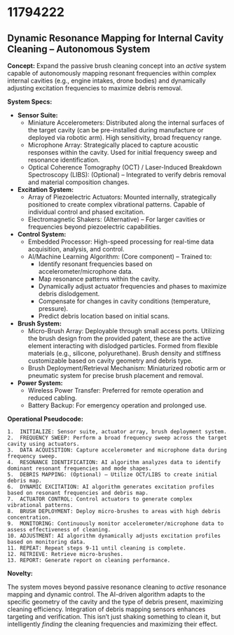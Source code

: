 # 11794222

## Dynamic Resonance Mapping for Internal Cavity Cleaning – Autonomous System

**Concept:** Expand the passive brush cleaning concept into an *active* system capable of autonomously mapping resonant frequencies within complex internal cavities (e.g., engine intakes, drone bodies) and dynamically adjusting excitation frequencies to maximize debris removal.

**System Specs:**

*   **Sensor Suite:**
    *   Miniature Accelerometers: Distributed along the internal surfaces of the target cavity (can be pre-installed during manufacture or deployed via robotic arm). High sensitivity, broad frequency range.
    *   Microphone Array:  Strategically placed to capture acoustic responses within the cavity.  Used for initial frequency sweep and resonance identification.
    *   Optical Coherence Tomography (OCT) / Laser-Induced Breakdown Spectroscopy (LIBS): (Optional) – Integrated to verify debris removal and material composition changes.
*   **Excitation System:**
    *   Array of Piezoelectric Actuators:  Mounted internally, strategically positioned to create complex vibrational patterns.  Capable of individual control and phased excitation.
    *   Electromagnetic Shakers: (Alternative) – For larger cavities or frequencies beyond piezoelectric capabilities.
*   **Control System:**
    *   Embedded Processor: High-speed processing for real-time data acquisition, analysis, and control.
    *   AI/Machine Learning Algorithm: (Core component) – Trained to:
        *   Identify resonant frequencies based on accelerometer/microphone data.
        *   Map resonance patterns within the cavity.
        *   Dynamically adjust actuator frequencies and phases to maximize debris dislodgement.
        *   Compensate for changes in cavity conditions (temperature, pressure).
        *   Predict debris location based on initial scans.
*   **Brush System:**
    *   Micro-Brush Array: Deployable through small access ports. Utilizing the brush design from the provided patent, these are the active element interacting with dislodged particles.  Formed from flexible materials (e.g., silicone, polyurethane).  Brush density and stiffness customizable based on cavity geometry and debris type.
    *   Brush Deployment/Retrieval Mechanism: Miniaturized robotic arm or pneumatic system for precise brush placement and removal.
*   **Power System:**
    *   Wireless Power Transfer: Preferred for remote operation and reduced cabling.
    *   Battery Backup: For emergency operation and prolonged use.

**Operational Pseudocode:**

```
1.  INITIALIZE: Sensor suite, actuator array, brush deployment system.
2.  FREQUENCY SWEEP: Perform a broad frequency sweep across the target cavity using actuators.
3.  DATA ACQUISITION: Capture accelerometer and microphone data during frequency sweep.
4.  RESONANCE IDENTIFICATION: AI algorithm analyzes data to identify dominant resonant frequencies and mode shapes.
5.  DEBRIS MAPPING: (Optional) – Utilize OCT/LIBS to create initial debris map.
6.  DYNAMIC EXCITATION: AI algorithm generates excitation profiles based on resonant frequencies and debris map.
7.  ACTUATOR CONTROL: Control actuators to generate complex vibrational patterns.
8.  BRUSH DEPLOYMENT: Deploy micro-brushes to areas with high debris concentration.
9.  MONITORING: Continuously monitor accelerometer/microphone data to assess effectiveness of cleaning.
10. ADJUSTMENT: AI algorithm dynamically adjusts excitation profiles based on monitoring data.
11. REPEAT: Repeat steps 9-11 until cleaning is complete.
12. RETRIEVE: Retrieve micro-brushes.
13. REPORT: Generate report on cleaning performance.
```

**Novelty:**

The system moves beyond passive resonance cleaning to *active* resonance mapping and dynamic control. The AI-driven algorithm adapts to the specific geometry of the cavity and the type of debris present, maximizing cleaning efficiency.  Integration of debris mapping sensors enhances targeting and verification. This isn’t just shaking something to clean it, but intelligently *finding* the cleaning frequencies and maximizing their effect.